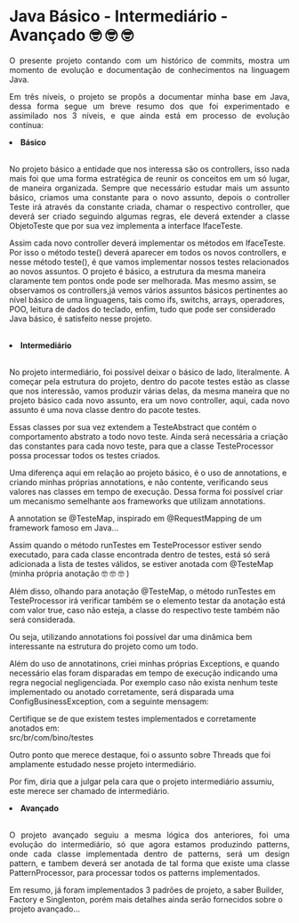 # Java Básico - Intermediário - Avançado &#129299; &#129299; &#129299;

<p align="justify">O presente projeto contando com um histórico de commits, mostra um momento de evolução e documentação de conhecimentos na linguagem Java.</p>

<p align="justify">Em três níveis, o projeto se propôs a documentar minha base em Java, dessa forma segue um breve resumo dos que foi experimentado e assimilado nos 3 níveis, e que
  ainda está em processo de evolução contínua:</p>
  
<li><b>Básico</b></li>
<br>
<p align="justify">
  No projeto básico a entidade que nos interessa são os controllers, isso nada mais foi que uma forma estratégica de reunir os conceitos em um só lugar, de maneira organizada. Sempre que necessário estudar mais um assunto básico, criamos uma constante para o novo assunto, depois o controller Teste irá através da constante criada, chamar o respectivo controller, que deverá ser criado seguindo algumas regras, ele deverá extender a classe ObjetoTeste que por sua vez implementa a interface IfaceTeste.
  
  <br>
    
  Assim cada novo controller deverá implementar os métodos em IfaceTeste. Por isso o método teste() deverá aparecer em todos os novos controllers, e nesse método teste(), é que vamos implementar nossos testes relacionados ao novos assuntos. O projeto é básico, a estrutura da mesma maneira claramente tem pontos onde pode ser melhorada. Mas mesmo assim, se observamos os controllers,já vemos vários assuntos básicos pertinentes ao nível básico de uma linguagens, tais como ifs, switchs, arrays, operadores, POO, leitura de dados do teclado, enfim, tudo que pode ser considerado Java básico, é satisfeito nesse projeto.
</p>

<br>
<li><b>Intermediário</b></li>
<br>
<p align="justify">
  No projeto intermediário, foi possível deixar o básico de lado, literalmente. A começar pela estrutura do projeto, dentro do pacote testes estão as classe que nos interessão, vamos produzir várias delas, da mesma maneira que no projeto básico cada novo assunto, era um novo controller, aqui, cada novo assunto é uma nova classe dentro do pacote testes. <br>
  
  Essas classes por sua vez extendem a TesteAbstract que contém o comportamento abstrato a todo novo teste. Ainda será necessária a criação das constantes para cada novo teste, para que a classe TesteProcessor possa processar todos os testes criados.<br>
  
  Uma diferença aqui em relação ao projeto básico, é o uso de annotations, e criando minhas próprias annotations, e não contente, verificando seus valores nas classes em tempo de execução. Dessa forma foi possível criar um mecanismo semelhante aos frameworks que utilizam annotations.<br>
  
  A annotation se @TesteMap, inspirado em @RequestMapping de um framework famoso em Java...
  
  Assim quando o método runTestes em TesteProcessor estiver sendo executado, para cada classe encontrada dentro de testes, está só será adicionada a lista de testes válidos, se estiver anotada com @TesteMap (minha própria anotação &#129299; &#129299; &#129299; ) <br>
  
  Além disso, olhando para anotação @TesteMap, o método runTestes em TesteProcessor irá verificar também se o elemento testar da anotação está com valor true, caso não esteja, a classe do respectivo teste também não será considerada. <br>
  
  Ou seja, utilizando annotations foi possível dar uma dinâmica bem interessante na estrutura do projeto como um todo.
  
  Além do uso de annotatinons, criei minhas próprias Exceptions, e quando necessário elas foram disparadas em tempo de execução indicando uma regra negocial negligenciada. Por exemplo caso não exista nenhum teste implementado ou anotado corretamente, será disparada uma ConfigBusinessException, com a seguinte mensagem:<br>
  
  Certifique se de que existem testes implementados e corretamente anotados em:<br>
  src/br/com/bino/testes
  
  Outro ponto que merece destaque, foi o assunto sobre Threads que foi amplamente estudado nesse projeto intermediário. <br>

  Por fim, diria que a julgar pela cara que o projeto intermediário assumiu, este merece ser chamado de intermediário.
  
</p>

<li><b>Avançado</b></li>
<br>
<p align="justify">
O projeto avançado seguiu a mesma lógica dos anteriores, foi uma evolução do intermediário, só que agora estamos produzindo patterns, onde cada classe implementada dentro de patterns, será um design pattern, e tambem deverá ser anotada de tal forma que existe uma classe PatternProcessor, para processar todos os patterns implementados.

Em resumo, já foram implementados 3 padrões de projeto, a saber Builder, Factory e Singlenton, porém mais detalhes ainda serão fornecidos sobre o projeto avançado...
</p>
